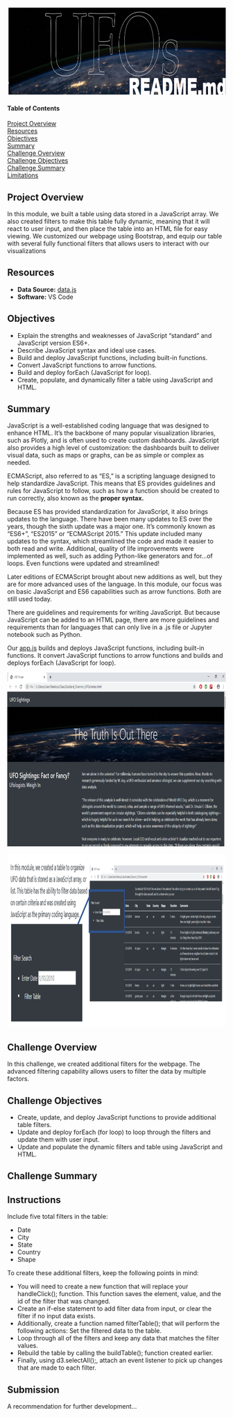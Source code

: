 <p align="center">
  <img width="900" height="200" src="/pics/header.png">
</p>  

#### Table of Contents

[Project Overview](#project-overview)  
[Resources](#resources)  
[Objectives](#objectives)  
[Summary](#summary)  
[Challenge Overview](#challenge-overview)  
[Challenge Objectives](#challenge-objectives)  
[Challenge Summary](#challenge-summary)  
[Limitations](#limitations)


## Project Overview
In this module, we built a table using data stored in a JavaScript array. We also created filters to make this table fully dynamic, meaning that it will react to user input, and then place the table into an HTML file for easy viewing.
We customized our webpage using Bootstrap, and equip our table with several fully functional filters that allows users to interact with our visualizations  

## Resources  
- **Data Source:** [data.js](/static/js/data.js) 
- **Software:** VS Code

## Objectives  
- Explain the strengths and weaknesses of JavaScript “standard” and JavaScript version ES6+. 
- Describe JavaScript syntax and ideal use cases. 
- Build and deploy JavaScript functions, including built-in functions. 
- Convert JavaScript functions to arrow functions. 
- Build and deploy forEach (JavaScript for loop). 
- Create, populate, and dynamically filter a table using JavaScript and HTML.  

## Summary  
JavaScript is a well-established coding language that was designed to enhance HTML. It’s the backbone of many popular visualization libraries, such as Plotly, and is often used to create custom dashboards. JavaScript also provides a high level of customization: the dashboards built to deliver visual data, such as maps or graphs, can be as simple or complex as needed.  

ECMAScript, also referred to as “ES,” is a scripting language designed to help standardize JavaScript. This means that ES provides guidelines and rules for JavaScript to follow, such as how a function should be created to run correctly, also known as the **proper syntax.**  
  
Because ES has provided standardization for JavaScript, it also brings updates to the language. There have been many updates to ES over the years, though the sixth update was a major one. It’s commonly known as “ES6+”, “ES2015” or “ECMAScript 2015.” This update included many updates to the syntax, which streamlined the code and made it easier to both read and write. Additional, quality of life improvements were implemented as well, such as adding Python-like generators and for...of loops. Even functions were updated and streamlined!  

Later editions of ECMAScript brought about new additions as well, but they are for more advanced uses of the language. In this module, our focus was on basic JavaScript and ES6 capabilities such as arrow functions. Both are still used today.  

There are guidelines and requirements for writing JavaScript. But because JavaScript can be added to an HTML page, there are more guidelines and requirements than for languages that can only live in a .js file or Jupyter notebook such as Python.  

Our [app.js](/static/js/app.js) builds and deploys JavaScript functions, including built-in functions. It convert JavaScript functions to arrow functions and builds and deploys forEach (JavaScript for loop).
<p align="center">
  <img width="900" height="400" src="/pics/webpage.png">
</p>
<p align="center">
  <img width="900" height="400" src="/pics/filter.png">
</p>  

## Challenge Overview
In this challenge, we created additional filters for the webpage. The advanced filtering capability allows users to filter the data by multiple factors.  

## Challenge Objectives  
- Create, update, and deploy JavaScript functions to provide additional table filters.
- Update and deploy forEach (for loop) to loop through the filters and update them with user input.
- Update and populate the dynamic filters and table using JavaScript and HTML.  

## Challenge Summary

## Instructions  
Include five total filters in the table:
- Date
- City
- State
- Country
- Shape  

To create these additional filters, keep the following points in mind:
- You will need to create a new function that will replace your handleClick(); function. This function saves the element, value, and the id of the filter that was changed. 
- Create an if-else statement to add filter data from input, or clear the filter if no input data exists.
- Additionally, create a function named filterTable(); that will perform the following actions: 
Set the filtered data to the table.
- Loop through all of the filters and keep any data that matches the filter values.
- Rebuild the table by calling the buildTable(); function created earlier.
- Finally, using d3.selectAll();, attach an event listener to pick up changes that are made to each filter.

## Submission
  

A recommendation for further development...
